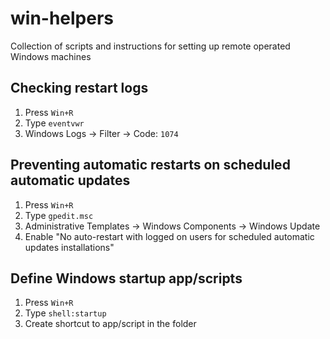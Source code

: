 # win-helpers
Collection of scripts and instructions for setting up remote operated Windows machines

## Checking restart logs
1. Press `Win+R`
2. Type `eventvwr`
3. Windows Logs -> Filter -> Code: `1074`

## Preventing automatic restarts on scheduled automatic updates
1. Press `Win+R`
2. Type `gpedit.msc`
3. Administrative Templates -> Windows Components -> Windows Update
4. Enable "No auto-restart with logged on users for scheduled automatic updates installations"

## Define Windows startup app/scripts
1. Press `Win+R`
2. Type `shell:startup`
3. Create shortcut to app/script in the folder
